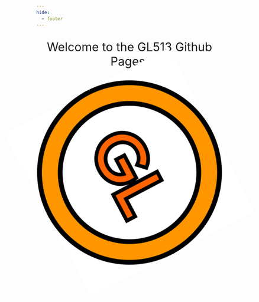 ```yaml
---
hide:
  - footer
---
```


<style>
  .rotate {
  animation: rotation 10s infinite linear;
}

@keyframes rotation {
  from {
    transform: rotate(0deg);
  }
  to {
    transform: rotate(359deg);
  }
}
</style>

<style>
big {
  font-size: 32px;
}
</style>
<big>
<p align="center">Welcome to the GL513 Github Pages.</p>
</big>
<p align="center">
  <img src="/img/glLogo.png" onload="imgresize(this); height="500" width="500" class="rotate"/>
</p>



